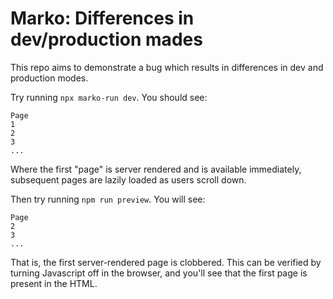 # Marko: Differences in dev/production mades

This repo aims to demonstrate a bug which results in differences in dev and
production modes.

Try running `npx marko-run dev`. You should see:
```
Page
1
2
3
...
```

Where the first "page" is server rendered and is available immediately,
subsequent pages are lazily loaded as users scroll down.

Then try running `npm run preview`. You will see:
```
Page
2
3
...
```

That is, the first server-rendered page is clobbered. This can be verified by
turning Javascript off in the browser, and you'll see that the first page is
present in the HTML.
